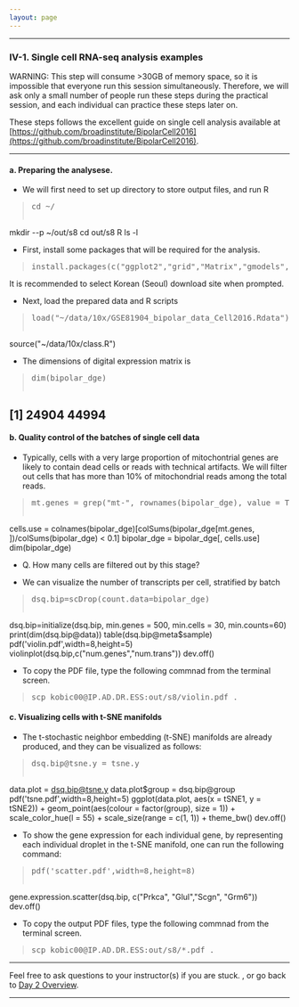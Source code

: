 ```yaml
---
layout: page
---
```


---

### IV-1. Single cell RNA-seq analysis examples

WARNING: This step will consume >30GB of memory space, so it is
impossible that everyone run this session simultaneously. Therefore,
we will ask only a
small number of people run these steps during the practical
session, and each individual can practice these steps later on.

These steps follows the excellent guide on single cell analysis
available at
[https://github.com/broadinstitute/BipolarCell2016](https://github.com/broadinstitute/BipolarCell2016). 

---

#### a. Preparing the analysese. 

- We will first need to set up directory to store output files, and
run R
><pre>cd ~/
mkdir --p ~/out/s8
cd out/s8
R
ls -l</pre>

- First, install some packages that will be required for the analysis.
><pre>install.packages(c("ggplot2","grid","Matrix","gmodels","RANN","reshape"))</pre>
It is recommended to select Korean (Seoul) download site when
prompted.

- Next, load the prepared data and R scripts
><pre>load("~/data/10x/GSE81904_bipolar_data_Cell2016.Rdata")
source("~/data/10x/class.R")</pre>

- The dimensions of digital expression matrix is
><pre>dim(bipolar_dge) 
## [1] 24904 44994</pre>

#### b. Quality control of the batches of single cell data

- Typically, cells with a very large proportion of mitochontrial genes
are likely to contain dead cells or reads with technical artifacts. We
will filter out cells that has more than 10% of mitochondrial reads
among the total reads.
> <pre>mt.genes = grep("mt-", rownames(bipolar_dge), value = TRUE)
cells.use = colnames(bipolar_dge)[colSums(bipolar_dge[mt.genes, ])/colSums(bipolar_dge) < 0.1]
bipolar_dge = bipolar_dge[, cells.use]
dim(bipolar_dge) </pre>
  * Q. How many cells are filtered out by this stage?
  
- We can visualize the number of transcripts per cell, stratified by
  batch
><pre>dsq.bip=scDrop(count.data=bipolar_dge)
dsq.bip=initialize(dsq.bip, min.genes = 500, min.cells = 30, min.counts=60) 
print(dim(dsq.bip@data)) 
table(dsq.bip@meta$sample)
pdf('violin.pdf',width=8,height=5)
violinplot(dsq.bip,c("num.genes","num.trans"))
dev.off()</pre>

- To copy the PDF file, type the following commnad from the terminal screen.
><pre>scp kobic00@IP.AD.DR.ESS:out/s8/violin.pdf . </pre>

  
#### c. Visualizing cells with t-SNE manifolds
- The t-stochastic neighbor embedding (t-SNE) manifolds are already
produced, and they can be visualized as follows:
><pre>dsq.bip@tsne.y = tsne.y
data.plot = dsq.bip@tsne.y
data.plot$group = dsq.bip@group
pdf('tsne.pdf',width=8,height=5)
ggplot(data.plot, aes(x = tSNE1, y = tSNE2)) + geom_point(aes(colour = factor(group), size = 1)) + scale_color_hue(l = 55) + scale_size(range = c(1, 1)) + theme_bw() 
dev.off()</pre>

- To show the gene expression for each individual gene, by
representing each individual droplet in the t-SNE manifold, one can
run the following command:
><pre>pdf('scatter.pdf',width=8,height=8)
gene.expression.scatter(dsq.bip, c("Prkca", "Glul","Scgn", "Grm6")) 
dev.off()</pre>

- To copy the output PDF files, type the following commnad from the terminal screen.
><pre>scp kobic00@IP.AD.DR.ESS:out/s8/*.pdf . </pre>

---
Feel free to ask questions to your instructor(s) if you are stuck. 
, or go back to [Day 2 Overview](../day2).

---
